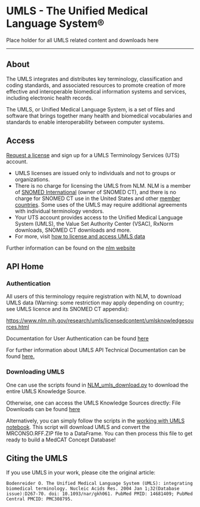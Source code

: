 # UMLS - The Unified Medical Language System®

Place holder for all UMLS related content and downloads here

--------

## About
The UMLS integrates and distributes key terminology, classification and coding standards,
 and associated resources to promote creation of more effective and interoperable biomedical information systems and services,
  including electronic health records.

The UMLS, or Unified Medical Language System, is a set of files and software that brings together many health and 
biomedical vocabularies and standards to enable interoperability between computer systems.

## Access

[Request a license](https://uts.nlm.nih.gov/uts/?_gl=1*1791eyk*_ga*MTkwNzE1ODcyOC4xNjYyOTcxNDg3*_ga_P1FPTH9PL4*MTY2Mjk3ODA3OS4yLjEuMTY2Mjk3OTQ4Mi4wLjAuMA..)
and sign up for a UMLS Terminology Services (UTS) account.

 - UMLS licenses are issued only to individuals and not to groups or organizations.
 - There is no charge for licensing the UMLS from NLM. NLM is a member of [SNOMED International](http://www.snomed.org/)
 (owner of SNOMED CT), and there is no charge for SNOMED CT use in the United States and other [member countries](http://www.snomed.org/our-customers/members).
  Some uses of the UMLS may require additional agreements with individual terminology vendors.
 - Your UTS account provides access to the Unified Medical Language System (UMLS), the Value Set Authority Center (VSAC),
  RxNorm downloads, SNOMED CT downloads and more.
 - For more, visit [how to license and access UMLS data](https://www.nlm.nih.gov/databases/umls.html)


Further information can be found on the [nlm website](https://www.nlm.nih.gov/research/umls/index.html)



## API Home

### Authentication 
All users of this terminology require registration with NLM, to download UMLS data (Warning: some restriction may apply depending on country; see UMLS licence and its SNOMED CT appendix):

https://www.nlm.nih.gov/research/umls/licensedcontent/umlsknowledgesources.html

Documentation for User Authentication can be found [here](https://documentation.uts.nlm.nih.gov/rest/authentication.html)


For further information about UMLS API Technical Documentation can be found [here.](https://documentation.uts.nlm.nih.gov/rest/home.html)


### Downloading UMLS

One can use the scripts found in [NLM_umls_download.py](/data/umls/NLM_umls_download.py) to download the entire UMLS 
Knowledge Source.

Otherwise, one can access the UMLS Knowledge Sources directly: File Downloads can be found [here](https://www.nlm.nih.gov/research/umls/licensedcontent/umlsknowledgesources.html)

Alternatively, you can simply follow the scripts in the [working with UMLS notebook](/data/umls/working_with_umls.ipynb). This script will download UMLS and convert the
 MRCONSO.RFF.ZIP file to a DataFrame. You can then process this file to get ready to build a MedCAT Concept Database! 

## Citing the UMLS
If you use UMLS in your work, please cite the original article:

    Bodenreider O. The Unified Medical Language System (UMLS): integrating biomedical terminology. Nucleic Acids Res. 2004 Jan 1;32(Database issue):D267-70. doi: 10.1093/nar/gkh061. PubMed PMID: 14681409; PubMed Central PMCID: PMC308795.


